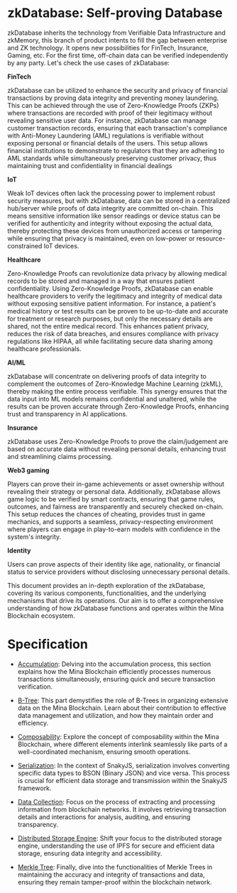 # zkDatabase: Self-proving Database

zkDatabase inherits the technology from Verifiable Data Infrastructure and zkMemory, this branch of product intents to fill the gap between enterprise and ZK technology. It opens new possibilities for FinTech, Insurance, Gaming, etc. For the first time, off-chain data can be verified independently by any party. Let's check the use cases of zkDatabase:

**FinTech**

zkDatabase can be utilized to enhance the security and privacy of financial transactions by proving data integrity and preventing money laundering. This can be achieved through the use of Zero-Knowledge Proofs (ZKPs) where transactions are recorded with proof of their legitimacy without revealing sensitive user data. For instance, zkDatabase can manage customer transaction records, ensuring that each transaction's compliance with Anti-Money Laundering (AML) regulations is verifiable without exposing personal or financial details of the users. This setup allows financial institutions to demonstrate to regulators that they are adhering to AML standards while simultaneously preserving customer privacy, thus maintaining trust and confidentiality in financial dealings

**IoT**

Weak IoT devices often lack the processing power to implement robust security measures, but with zkDatabase, data can be stored in a centralized hub/server while proofs of data integrity are committed on-chain. This means sensitive information like sensor readings or device status can be verified for authenticity and integrity without exposing the actual data, thereby protecting these devices from unauthorized access or tampering while ensuring that privacy is maintained, even on low-power or resource-constrained IoT devices.

**Healthcare**

Zero-Knowledge Proofs can revolutionize data privacy by allowing medical records to be stored and managed in a way that ensures patient confidentiality. Using Zero-Knowledge Proofs, zkDatabase can enable healthcare providers to verify the legitimacy and integrity of medical data without exposing sensitive patient information. For instance, a patient's medical history or test results can be proven to be up-to-date and accurate for treatment or research purposes, but only the necessary details are shared, not the entire medical record. This enhances patient privacy, reduces the risk of data breaches, and ensures compliance with privacy regulations like HIPAA, all while facilitating secure data sharing among healthcare professionals.

**AI/ML**

zkDatabase will concentrate on delivering proofs of data integrity to complement the outcomes of Zero-Knowledge Machine Learning (zkML), thereby making the entire process verifiable. This synergy ensures that the data input into ML models remains confidential and unaltered, while the results can be proven accurate through Zero-Knowledge Proofs, enhancing trust and transparency in AI applications.

**Insurance**

zkDatabase uses Zero-Knowledge Proofs to prove the claim/judgement are based on accurate data without revealing personal details, enhancing trust and streamlining claims processing.

**Web3 gaming**

Players can prove their in-game achievements or asset ownership without revealing their strategy or personal data. Additionally, zkDatabase allows game logic to be verified by smart contracts, ensuring that game rules, outcomes, and fairness are transparently and securely checked on-chain. This setup reduces the chances of cheating, provides trust in game mechanics, and supports a seamless, privacy-respecting environment where players can engage in play-to-earn models with confidence in the system's integrity.

**Identity**

Users can prove aspects of their identity like age, nationality, or financial status to service providers without disclosing unnecessary personal details.

This document provides an in-depth exploration of the zkDatabase, covering its various components, functionalities, and the underlying mechanisms that drive its operations. Our aim is to offer a comprehensive understanding of how zkDatabase functions and operates within the Mina Blockchain ecosystem.

# Specification

- [Accumulation](./accumulation/accumulation.md): Delving into the accumulation process, this section explains how the Mina Blockchain efficiently processes numerous transactions simultaneously, ensuring quick and secure transaction verification.
- [B-Tree](./b-tree/b-tree.md): This part demystifies the role of B-Trees in organizing extensive data on the Mina Blockchain. Learn about their contribution to effective data management and utilization, and how they maintain order and efficiency.

- [Composability](./composability/composability.md): Explore the concept of composability within the Mina Blockchain, where different elements interlink seamlessly like parts of a well-coordinated mechanism, ensuring smooth operations.

- [Serialization](./serialization/serialization.md): In the context of SnakyJS, serialization involves converting specific data types to BSON (Binary JSON) and vice versa. This process is crucial for efficient data storage and transmission within the SnakyJS framework.

- [Data Collection](./data-collection/data-collection.md): Focus on the process of extracting and processing information from blockchain networks. It involves retrieving transaction details and interactions for analysis, auditing, and ensuring transparency.

- [Distributed Storage Engine](./distributed-storage-engine/section.md): Shift your focus to the distributed storage engine, understanding the use of IPFS for secure and efficient data storage, ensuring data integrity and accessibility.

- [Merkle Tree](./merkle-tree/merkle-tree.md): Finally, dive into the functionalities of Merkle Trees in maintaining the accuracy and integrity of transactions and data, ensuring they remain tamper-proof within the blockchain network.
